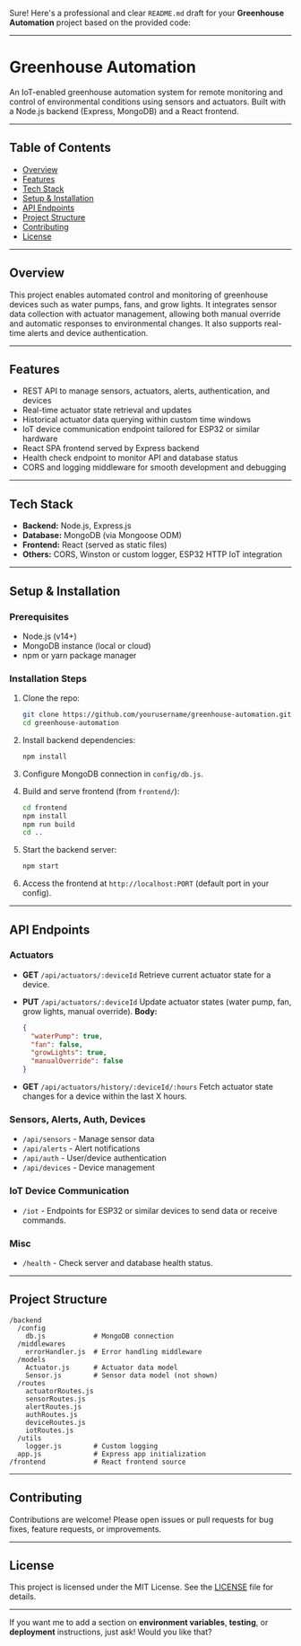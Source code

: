 Sure! Here's a professional and clear `README.md` draft for your **Greenhouse Automation** project based on the provided code:

---

# Greenhouse Automation

An IoT-enabled greenhouse automation system for remote monitoring and control of environmental conditions using sensors and actuators. Built with a Node.js backend (Express, MongoDB) and a React frontend.

---

## Table of Contents

* [Overview](#overview)
* [Features](#features)
* [Tech Stack](#tech-stack)
* [Setup & Installation](#setup--installation)
* [API Endpoints](#api-endpoints)
* [Project Structure](#project-structure)
* [Contributing](#contributing)
* [License](#license)

---

## Overview

This project enables automated control and monitoring of greenhouse devices such as water pumps, fans, and grow lights. It integrates sensor data collection with actuator management, allowing both manual override and automatic responses to environmental changes. It also supports real-time alerts and device authentication.

---

## Features

* REST API to manage sensors, actuators, alerts, authentication, and devices
* Real-time actuator state retrieval and updates
* Historical actuator data querying within custom time windows
* IoT device communication endpoint tailored for ESP32 or similar hardware
* React SPA frontend served by Express backend
* Health check endpoint to monitor API and database status
* CORS and logging middleware for smooth development and debugging

---

## Tech Stack

* **Backend:** Node.js, Express.js
* **Database:** MongoDB (via Mongoose ODM)
* **Frontend:** React (served as static files)
* **Others:** CORS, Winston or custom logger, ESP32 HTTP IoT integration

---

## Setup & Installation

### Prerequisites

* Node.js (v14+)
* MongoDB instance (local or cloud)
* npm or yarn package manager

### Installation Steps

1. Clone the repo:

   ```bash
   git clone https://github.com/yourusername/greenhouse-automation.git
   cd greenhouse-automation
   ```

2. Install backend dependencies:

   ```bash
   npm install
   ```

3. Configure MongoDB connection in `config/db.js`.

4. Build and serve frontend (from `frontend/`):

   ```bash
   cd frontend
   npm install
   npm run build
   cd ..
   ```

5. Start the backend server:

   ```bash
   npm start
   ```

6. Access the frontend at `http://localhost:PORT` (default port in your config).

---

## API Endpoints

### Actuators

* **GET** `/api/actuators/:deviceId`
  Retrieve current actuator state for a device.

* **PUT** `/api/actuators/:deviceId`
  Update actuator states (water pump, fan, grow lights, manual override).
  **Body:**

  ```json
  {
    "waterPump": true,
    "fan": false,
    "growLights": true,
    "manualOverride": false
  }
  ```

* **GET** `/api/actuators/history/:deviceId/:hours`
  Fetch actuator state changes for a device within the last X hours.

### Sensors, Alerts, Auth, Devices

* `/api/sensors` - Manage sensor data
* `/api/alerts` - Alert notifications
* `/api/auth` - User/device authentication
* `/api/devices` - Device management

### IoT Device Communication

* `/iot` - Endpoints for ESP32 or similar devices to send data or receive commands.

### Misc

* `/health` - Check server and database health status.

---

## Project Structure

```
/backend
  /config
    db.js            # MongoDB connection
  /middlewares
    errorHandler.js  # Error handling middleware
  /models
    Actuator.js      # Actuator data model
    Sensor.js        # Sensor data model (not shown)
  /routes
    actuatorRoutes.js
    sensorRoutes.js
    alertRoutes.js
    authRoutes.js
    deviceRoutes.js
    iotRoutes.js
  /utils
    logger.js        # Custom logging
  app.js             # Express app initialization
/frontend            # React frontend source
```

---

## Contributing

Contributions are welcome! Please open issues or pull requests for bug fixes, feature requests, or improvements.

---

## License

This project is licensed under the MIT License. See the [LICENSE](LICENSE) file for details.

---

If you want me to add a section on **environment variables**, **testing**, or **deployment** instructions, just ask! Would you like that?
